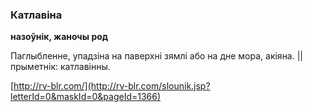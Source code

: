 ### Катлавіна
**назоўнік, жаночы род**

Паглыбленне, упадзіна на паверхні зямлі або на дне мора, акіяна. || прыметнік: катлавінны.

<a rel="author">[http://rv-blr.com/](http://rv-blr.com/slounik.jsp?letterId=0&maskId=0&pageId=1366)</a>
